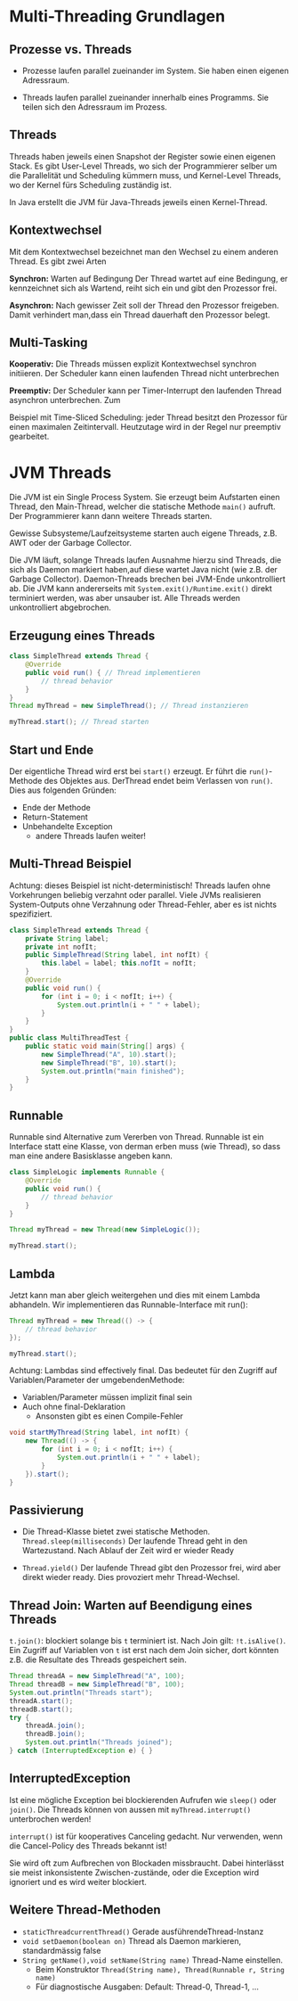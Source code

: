 # Multi-Threading Grundlagen

## Prozesse vs. Threads

* Prozesse laufen parallel zueinander im System. Sie haben einen eigenen Adressraum.

* Threads laufen parallel zueinander innerhalb eines Programms. Sie teilen sich den Adressraum im Prozess.

## Threads

Threads haben jeweils einen Snapshot der Register sowie einen eigenen Stack. Es gibt User-Level Threads, wo sich der Programmierer selber um die Parallelität und Scheduling kümmern muss, und Kernel-Level Threads, wo der Kernel fürs Scheduling zuständig ist.

In Java erstellt die JVM für Java-Threads jeweils einen Kernel-Thread.

## Kontextwechsel

Mit dem Kontextwechsel bezeichnet man den Wechsel zu einem anderen Thread. Es gibt zwei Arten

**Synchron:** Warten auf Bedingung Der Thread wartet auf eine Bedingung, er kennzeichnet sich als Wartend, reiht sich ein und gibt den Prozessor frei.

**Asynchron:** Nach gewisser Zeit soll der Thread den Prozessor freigeben. Damit verhindert man,dass ein Thread dauerhaft den Prozessor belegt.

## Multi-Tasking

**Kooperativ:** Die Threads müssen explizit Kontextwechsel synchron initiieren. Der Scheduler kann einen laufenden Thread nicht unterbrechen

**Preemptiv:** Der Scheduler kann per Timer-Interrupt den laufenden Thread asynchron unterbrechen. Zum

Beispiel mit Time-Sliced Scheduling: jeder Thread besitzt den Prozessor für einen maximalen Zeitintervall. Heutzutage wird in der Regel nur preemptiv gearbeitet.

# JVM Threads

Die JVM ist ein Single Process System. Sie erzeugt beim Aufstarten einen Thread, den Main-Thread, welcher die statische Methode ``main()`` aufruft. Der Programmierer kann dann weitere Threads starten.

Gewisse Subsysteme/Laufzeitsysteme starten auch eigene Threads, z.B. AWT oder der Garbage Collector.

Die JVM läuft, solange Threads laufen Ausnahme hierzu sind Threads, die sich als Daemon markiert haben,auf diese wartet Java nicht (wie z.B. der Garbage Collector). Daemon-Threads brechen bei JVM-Ende unkontrolliert ab. Die JVM kann andererseits mit `System.exit()/Runtime.exit()` direkt terminiert werden, was aber unsauber ist. Alle Threads werden unkontrolliert abgebrochen.

## Erzeugung eines Threads

```java
class SimpleThread extends Thread { 
    @Override
    public void run() { // Thread implementieren
        // thread behavior
    } 
}
Thread myThread = new SimpleThread(); // Thread instanzieren

myThread.start(); // Thread starten
```

## Start und Ende

Der eigentliche Thread wird erst bei `start()` erzeugt. Er führt die `run()`-Methode des Objektes aus. DerThread endet beim Verlassen von `run()`. Dies aus folgenden Gründen:

* Ende der Methode
* Return-Statement
* Unbehandelte Exception
  * andere Threads laufen weiter!

## Multi-Thread Beispiel

Achtung: dieses Beispiel ist nicht-deterministisch! Threads laufen ohne Vorkehrungen beliebig verzahnt oder parallel. Viele JVMs realisieren System-Outputs ohne Verzahnung oder Thread-Fehler, aber es ist nichts spezifiziert.

```java
class SimpleThread extends Thread { 
    private String label;
    private int nofIt; 
    public SimpleThread(String label, int nofIt) {
        this.label = label; this.nofIt = nofIt;
    } 
    @Override
    public void run() {
        for (int i = 0; i < nofIt; i++) {
            System.out.println(i + " " + label);
        } 
    } 
} 
public class MultiThreadTest {
    public static void main(String[] args) {
        new SimpleThread("A", 10).start();
        new SimpleThread("B", 10).start();
        System.out.println("main finished"); 
    } 
}
```

## Runnable

Runnable sind Alternative zum Vererben von Thread. Runnable ist ein Interface statt eine Klasse, von derman erben muss (wie Thread), so dass man eine andere Basisklasse angeben kann.

```java
class SimpleLogic implements Runnable {
    @Override
    public void run() {
        // thread behavior
    }
}

Thread myThread = new Thread(new SimpleLogic());

myThread.start();
```

## Lambda

Jetzt kann man aber gleich weitergehen und dies mit einem Lambda abhandeln. Wir implementieren das Runnable-Interface mit run():

```java
Thread myThread = new Thread(() -> {
    // thread behavior
});

myThread.start();
```

Achtung: Lambdas sind effectively final. Das bedeutet für den Zugriff auf Variablen/Parameter der umgebendenMethode:

* Variablen/Parameter müssen implizit final sein
* Auch ohne final-Deklaration
  * Ansonsten gibt es einen Compile-Fehler

```java
void startMyThread(String label, int nofIt) { 
    new Thread(() -> {
        for (int i = 0; i < nofIt; i++) {
            System.out.println(i + " " + label);
        } 
    }).start();
}
```

## Passivierung

* Die Thread-Klasse bietet zwei statische Methoden.
  `Thread.sleep(milliseconds)` Der laufende Thread geht in den Wartezustand. Nach Ablauf der Zeit wird er wieder Ready

* `Thread.yield()` Der laufende Thread gibt den Prozessor frei, wird aber direkt wieder ready. Dies provoziert mehr Thread-Wechsel.


## Thread Join: Warten auf Beendigung eines Threads

`t.join()`: blockiert solange bis `t` terminiert ist. Nach Join gilt: `!t.isAlive()`. Ein Zugriff auf Variablen von `t` ist erst nach dem Join sicher, dort könnten z.B. die Resultate des Threads gespeichert sein.

```java
Thread threadA = new SimpleThread("A", 100);
Thread threadB = new SimpleThread("B", 100);
System.out.println("Threads start");
threadA.start();
threadB.start();
try {
    threadA.join();
    threadB.join();
    System.out.println("Threads joined");
} catch (InterruptedException e) { }
```

## InterruptedException

Ist eine mögliche Exception bei blockierenden Aufrufen wie `sleep()` oder `join()`. Die Threads können von aussen mit `myThread.interrupt()` unterbrochen werden!

`interrupt()` ist für kooperatives Canceling gedacht. Nur verwenden, wenn die Cancel-Policy des Threads bekannt ist!

Sie wird oft zum Aufbrechen von Blockaden missbraucht. Dabei hinterlässt sie meist inkonsistente Zwischen-zustände, oder die Exception wird ignoriert und es wird weiter blockiert.

## Weitere Thread-Methoden

* ``staticThreadcurrentThread()`` Gerade ausführendeThread-Instanz
* `void setDaemon(boolean on)` Thread als Daemon markieren, standardmässig false
* `String getName(),void setName(String name)` Thread-Name einstellen.
  * Beim Konstruktor `Thread(String name), Thread(Runnable r, String name)`
  * Für diagnostische Ausgaben: Default: Thread-0, Thread-1, ...